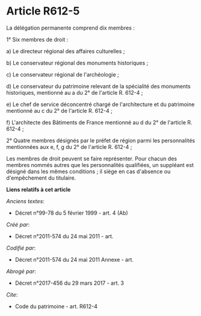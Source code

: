 # Article R612-5

La délégation permanente comprend dix membres : 

1° Six membres de droit : 

a) Le directeur régional des affaires culturelles ; 

b) Le conservateur régional des monuments historiques ; 

c) Le conservateur régional de l'archéologie ; 

d) Le conservateur du patrimoine relevant de la spécialité des monuments historiques, mentionné au a du 2° de l'article R.
612-4 ; 

e) Le chef de service déconcentré chargé de l'architecture et du patrimoine mentionné au c du 2° de l'article R. 612-4 ; 

f) L'architecte des Bâtiments de France mentionné au d du 2° de l'article R. 612-4 ; 

2° Quatre membres désignés par le préfet de région parmi les personnalités mentionnées aux e, f, g du 2° de l'article R.
612-4 ; 

Les membres de droit peuvent se faire représenter. Pour chacun des membres nommés autres que les personnalités qualifiées, un
suppléant est désigné dans les mêmes conditions ; il siège en cas d'absence ou d'empêchement du titulaire.

**Liens relatifs à cet article**

_Anciens textes_:

  - Décret n°99-78 du 5 février 1999 - art. 4 (Ab)

_Créé par_:

  - Décret n°2011-574 du 24 mai 2011  - art.

_Codifié par_:

  - Décret n°2011-574 du 24 mai 2011 Annexe - art.

_Abrogé par_:

  - Décret n°2017-456 du 29 mars 2017 - art. 3

_Cite_:

  - Code du patrimoine - art. R612-4
